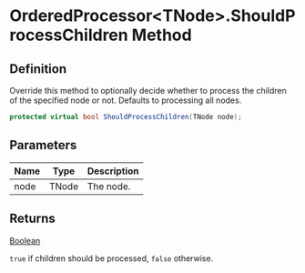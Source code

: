 # OrderedProcessor&lt;TNode&gt;.ShouldProcessChildren Method
## Definition

Override this method to optionally decide whether to process the children of the specified node or not. Defaults to processing all nodes.

```c#
protected virtual bool ShouldProcessChildren(TNode node);
```

## Parameters

| Name | Type | Description |
| ---- | ---- | ----------- |
| node | TNode | The node. |

## Returns

[Boolean](https://learn.microsoft.com/en-gb/dotnet/api/System.Boolean)

`true` if children should be processed, `false` otherwise.
